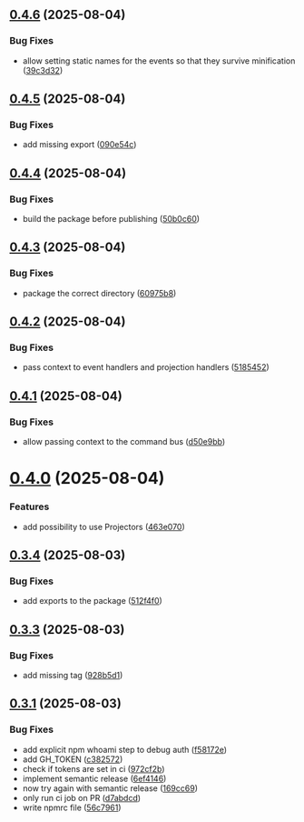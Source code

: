 ## [0.4.6](https://github.com/patrick-radius/Eventora/compare/v0.4.5...v0.4.6) (2025-08-04)


### Bug Fixes

* allow setting static names for the events so that they survive minification ([39c3d32](https://github.com/patrick-radius/Eventora/commit/39c3d32326263bc9040132e74083e8b4b6c30e80))

## [0.4.5](https://github.com/patrick-radius/Eventora/compare/v0.4.4...v0.4.5) (2025-08-04)


### Bug Fixes

* add missing export ([090e54c](https://github.com/patrick-radius/Eventora/commit/090e54c28219b45b082878c32ef1fd5e84b598ff))

## [0.4.4](https://github.com/patrick-radius/Eventora/compare/v0.4.3...v0.4.4) (2025-08-04)


### Bug Fixes

* build the package before publishing ([50b0c60](https://github.com/patrick-radius/Eventora/commit/50b0c600fe4e1becd91d02d3561af70a0aa555cf))

## [0.4.3](https://github.com/patrick-radius/Eventora/compare/v0.4.2...v0.4.3) (2025-08-04)


### Bug Fixes

* package the correct directory ([60975b8](https://github.com/patrick-radius/Eventora/commit/60975b802afd28df19ca4d4cbd0161607401a04f))

## [0.4.2](https://github.com/patrick-radius/Eventora/compare/v0.4.1...v0.4.2) (2025-08-04)


### Bug Fixes

* pass context to event handlers and projection handlers ([5185452](https://github.com/patrick-radius/Eventora/commit/51854523b2ba1f9f0e3213745632cd91b530e0bf))

## [0.4.1](https://github.com/patrick-radius/Eventora/compare/v0.4.0...v0.4.1) (2025-08-04)


### Bug Fixes

* allow passing context to the command bus ([d50e9bb](https://github.com/patrick-radius/Eventora/commit/d50e9bbb367931447d5393d3996c0b900354db74))

# [0.4.0](https://github.com/patrick-radius/Eventora/compare/v0.3.4...v0.4.0) (2025-08-04)


### Features

* add possibility to use Projectors ([463e070](https://github.com/patrick-radius/Eventora/commit/463e070cb5cded183a488cc6d31b786d4751b3b5))

## [0.3.4](https://github.com/patrick-radius/Eventora/compare/v0.3.3...v0.3.4) (2025-08-03)


### Bug Fixes

* add exports to the package ([512f4f0](https://github.com/patrick-radius/Eventora/commit/512f4f065d736230b05b9680bd66dbae78cec519))

## [0.3.3](https://github.com/patrick-radius/Eventora/compare/v0.3.2...v0.3.3) (2025-08-03)


### Bug Fixes

* add missing tag ([928b5d1](https://github.com/patrick-radius/Eventora/commit/928b5d1b6d80c5f151142758eb8e57ff6b758e7f))

## [0.3.1](https://github.com/patrick-radius/Eventora/compare/v0.3.0...v0.3.1) (2025-08-03)


### Bug Fixes

* add explicit npm whoami step to debug auth ([f58172e](https://github.com/patrick-radius/Eventora/commit/f58172eefe0859c045598f0570cabe5c73678c35))
* add GH_TOKEN ([c382572](https://github.com/patrick-radius/Eventora/commit/c3825723fa6591e03475f215bcae65a3eec85e09))
* check if tokens are set in ci ([972cf2b](https://github.com/patrick-radius/Eventora/commit/972cf2b09e9df9008b2f15ea27e5ddee60de2a28))
* implement semantic release ([6ef4146](https://github.com/patrick-radius/Eventora/commit/6ef41467d8ff4f219dc5133d4c4969cfe09b1232))
* now try again with semantic release ([169cc69](https://github.com/patrick-radius/Eventora/commit/169cc695acda1fe6f3c67e700eca3901c304b9f9))
* only run ci job on PR ([d7abdcd](https://github.com/patrick-radius/Eventora/commit/d7abdcd3bdb53827d66dcaae38aad1937c7ac2b0))
* write npmrc file ([56c7961](https://github.com/patrick-radius/Eventora/commit/56c7961efb7dac161f2eae8b20d45f42c7a80641))

